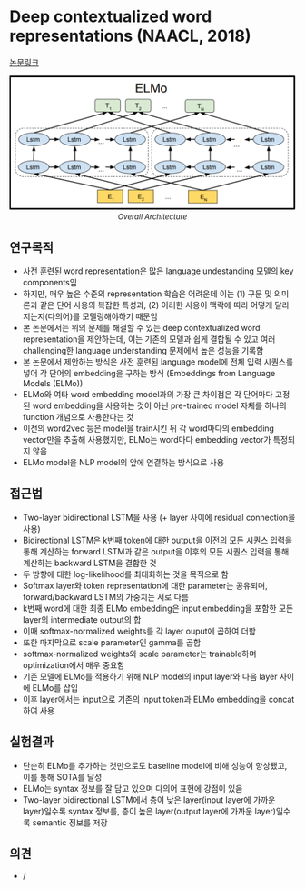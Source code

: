 # Deep contextualized word representations (NAACL, 2018)

[논문링크](https://arxiv.org/abs/1802.05365)

<p align="center">
    <img width="600" alt='fig1' src="./img/16_02_01.png?raw=true"></br>
    <em><font size=2>Overall Architecture</font></em>
</p>

## 연구목적
- 사전 훈련된 word representation은 많은 language undestanding 모델의 key components임
- 하지만, 매우 높은 수준의 representation 학습은 어려운데 이는 (1) 구문 및 의미론과 같은 단어 사용의 복잡한 특성과, (2) 이러한 사용이 맥락에 따라 어떻게 달라지는지(다의어)를 모델링해야하기 때문임
- 본 논문에서는 위의 문제를 해결할 수 있는 deep contextualized word representation을 제안하는데, 이는 기존의 모델과 쉽게 결합될 수 있고 여러 challenging한 language understanding 문제에서 높은 성능을 기록함
- 본 논문에서 제안하는 방식은 사전 훈련된 language model에 전체 입력 시퀀스를 넣어 각 단어의 embedding을 구하는 방식 (Embeddings from Language Models (ELMo))
- ELMo와 여타 word embedding model과의 가장 큰 차이점은 각 단어마다 고정된 word embedding을 사용하는 것이 아닌 pre-trained model 자체를 하나의 function 개념으로 사용한다는 것
- 이전의 word2vec 등은 model을 train시킨 뒤 각 word마다의 embedding vector만을 추출해 사용했지만, ELMo는 word마다 embedding vector가 특정되지 않음
- ELMo model을 NLP model의 앞에 연결하는 방식으로 사용

## 접근법
- Two-layer bidirectional LSTM을 사용 (+ layer 사이에 residual connection을 사용)
- Bidirectional LSTM은 k번째 token에 대한 output을 이전의 모든 시퀀스 입력을 통해 계산하는 forward LSTM과 같은 output을 이후의 모든 시퀀스 입력을 통해 계산하는 backward LSTM을 결합한 것
- 두 방향에 대한 log-likelihood를 최대화하는 것을 목적으로 함
- Softmax layer와 token representation에 대한 parameter는 공유되며, forward/backward LSTM의 가중치는 서로 다름 
- k번째 word에 대한 최종 ELMo embedding은 input embedding을 포함한 모든 layer의 intermediate output의 합
- 이때 softmax-normalized weights를 각 layer ouput에 곱하여 더함
- 또한 마지막으로 scale parameter인 gamma를 곱함
- softmax-normalized weights와 scale parameter는 trainable하며 optimization에서 매우 중요함
- 기존 모델에 ELMo를 적용하기 위해 NLP model의 input layer와 다음 layer 사이에 ELMo를 삽입
- 이후 layer에서는 input으로 기존의 input token과 ELMo embedding을 concat하여 사용

## 실험결과
- 단순히 ELMo를 추가하는 것만으로도 baseline model에 비해 성능이 향상됐고, 이를 통해 SOTA를 달성
- ELMo는 syntax 정보를 잘 담고 있으며 다의어 표현에 강점이 있음
- Two-layer bidirectional LSTM에서 층이 낮은 layer(input layer에 가까운 layer)일수록 syntax 정보를, 층이 높은 layer(output layer에 가까운 layer)일수록 semantic 정보를 저장

## 의견
- /